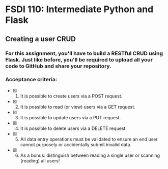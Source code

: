 # FSDI 110: Intermediate Python and Flask

## Creating a user CRUD

### For this assignment, you'll have to build a RESTful CRUD using Flask. Just like before, you'll be required to upload all your code to GitHub  and share your repository.

 

### Acceptance criteria:

- [x] 1. It is possible to create users via a POST request.

- [x] 2. It is possible to read (or view) users via a GET request.

- [x] 3. It is possible to update users via a PUT request.

- [x] 4. It is possible to delete users via a DELETE request.

- [x] 5. All data entry operations must be validated to ensure an end user cannot purposely or accidentally submit invalid data.

- [x] 6. As a bonus: distinguish between reading a single user or scanning (reading) all users!